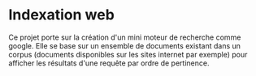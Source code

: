 # Indexation web

Ce projet porte sur la création d'un mini moteur de recherche comme google. Elle se base sur un ensemble de documents existant dans un corpus (documents disponibles sur les sites internet par exemple) pour afficher les résultats d'une requête par ordre de pertinence.